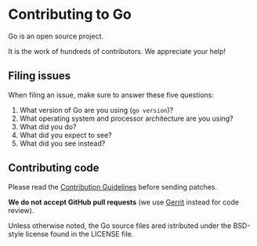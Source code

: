 # Contributing to Go

Go is an open source project.

It is the work of hundreds of contributors. We appreciate your help!


## Filing issues

When filing an issue, make sure to answer these five questions:

1. What version of Go are you using (`go version`)?
2. What operating system and processor architecture are you using?
3. What did you do?
4. What did you expect to see?
5. What did you see instead?


## Contributing code

Please read the [Contribution Guidelines](https://golang.org/doc/contribute.html)
before sending patches.

**We do not accept GitHub pull requests**
(we use [Gerrit](https://code.google.com/p/gerrit/) instead for code review).

Unless otherwise noted, the Go source files ared istributed under
the BSD-style license found in the LICENSE file.


